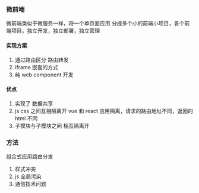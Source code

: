### 微前端
微前端类似于微服务一样，将一个单页面应用 分成多个小的前端小项目，各个前端项目，独立开发，独立部署，独立管理


#### 实现方案
1. 通过路由区分 路由转发
2. iframe 嵌套的方式
3. 纯 web component 开发


#### 优点
1. 实现了 数据共享
2. js css 之间互相隔离开 vue 和 react 应用隔离，请求的路由地址不同，返回的html 不同
3. 子模块与子模块之间 相互隔离开

### 方法
组合式应用路由分发

1. 样式冲突
2. js 全局污染
3. 通信技术问题